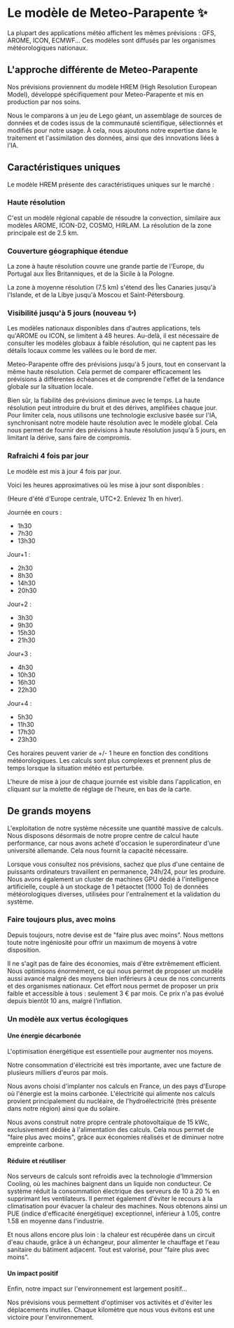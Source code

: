# Le modèle de Meteo-Parapente ✨

La plupart des applications météo affichent les mêmes prévisions : GFS, AROME, ICON, ECMWF... Ces modèles sont diffusés par les organismes météorologiques nationaux.

## L'approche différente de Meteo-Parapente

Nos prévisions proviennent du modèle HREM (High Resolution European Model), développé spécifiquement pour Meteo-Parapente et mis en production par nos soins.

Nous le comparons à un jeu de Lego géant, un assemblage de sources de données et de codes issus de la communauté scientifique, sélectionnés et modifiés pour notre usage. À cela, nous ajoutons notre expertise dans le traitement et l'assimilation des données, ainsi que des innovations liées à l'IA.

## Caractéristiques uniques

Le modèle HREM présente des caractéristiques uniques sur le marché :

### Haute résolution

C'est un modèle régional capable de résoudre la convection, similaire aux modèles AROME, ICON-D2, COSMO, HIRLAM. La résolution de la zone principale est de 2.5 km.

### Couverture géographique étendue

La zone à haute résolution couvre une grande partie de l'Europe, du Portugal aux Îles Britanniques, et de la Sicile à la Pologne.

La zone à moyenne résolution (7.5 km) s'étend des Îles Canaries jusqu'à l'Islande, et de la Libye jusqu'à Moscou et Saint-Pétersbourg.

### Visibilité jusqu'à 5 jours (nouveau ✨)

Les modèles nationaux disponibles dans d'autres applications, tels qu'AROME ou ICON, se limitent à 48 heures. Au-delà, il est nécessaire de consulter les modèles globaux à faible résolution, qui ne captent pas les détails locaux comme les vallées ou le bord de mer.

Meteo-Parapente offre des prévisions jusqu'à 5 jours, tout en conservant la même haute résolution. Cela permet de comparer efficacement les prévisions à différentes échéances et de comprendre l'effet de la tendance globale sur la situation locale.

Bien sûr, la fiabilité des prévisions diminue avec le temps. La haute résolution peut introduire du bruit et des dérives, amplifiées chaque jour. Pour limiter cela, nous utilisons une technologie exclusive basée sur l'IA, synchronisant notre modèle haute résolution avec le modèle global. Cela nous permet de fournir des prévisions à haute résolution jusqu'à 5 jours, en limitant la dérive, sans faire de compromis.

### Rafraichi 4 fois par jour

Le modèle est mis à jour 4 fois par jour.

Voici les heures approximatives où les mise à jour sont disponibles :

(Heure d'été d'Europe centrale, UTC+2. Enlevez 1h en hiver).

Journée en cours :

- 1h30
- 7h30
- 13h30

Jour+1 :

- 2h30
- 8h30
- 14h30
- 20h30

Jour+2 :

- 3h30
- 9h30
- 15h30
- 21h30

Jour+3 :

- 4h30
- 10h30
- 16h30
- 22h30

Jour+4 :

- 5h30
- 11h30
- 17h30
- 23h30


Ces horaires peuvent varier de +/- 1 heure en fonction des conditions météorologiques. Les calculs sont plus complexes et prennent plus de temps lorsque la situation météo est perturbée.

L'heure de mise à jour de chaque journée est visible dans l'application, en cliquant sur la molette de réglage de l'heure, en bas de la carte.


## De grands moyens

L'exploitation de notre système nécessite une quantité massive de calculs. Nous disposons désormais de notre propre centre de calcul haute performance, car nous avons acheté d'occasion le superordinateur d'une université allemande. Cela nous fournit la capacité nécessaire.

Lorsque vous consultez nos prévisions, sachez que plus d'une centaine de puissants ordinateurs travaillent en permanence, 24h/24, pour les produire. Nous avons également un cluster de machines GPU dédié à l'intelligence artificielle, couplé à un stockage de 1 pétaoctet (1000 To) de données météorologiques diverses, utilisées pour l'entraînement et la validation du système.

### Faire toujours plus, avec moins

Depuis toujours, notre devise est de "faire plus avec moins". Nous mettons toute notre ingéniosité pour offrir un maximum de moyens à votre disposition.

Il ne s'agit pas de faire des économies, mais d'être extrêmement efficient. Nous optimisons énormément, ce qui nous permet de proposer un modèle aussi avancé malgré des moyens bien inférieurs à ceux de nos concurrents et des organismes nationaux. Cet effort nous permet de proposer un prix faible et accessible à tous : seulement 3 € par mois. Ce prix n'a pas évolué depuis bientôt 10 ans, malgré l'inflation.

### Un modèle aux vertus écologiques

#### Une énergie décarbonée

L'optimisation énergétique est essentielle pour augmenter nos moyens.

Notre consommation d'électricité est très importante, avec une facture de plusieurs milliers d'euros par mois. 

Nous avons choisi d'implanter nos calculs en France, un des pays d'Europe où l'énergie est la moins carbonée. L'électricité qui alimente nos calculs provient principalement du nucléaire, de l'hydroélectricité (très présente dans notre région) ainsi que du solaire.

Nous avons construit notre propre centrale photovoltaïque de 15 kWc, exclusivement dédiée à l'alimentation des calculs. Cela nous permet de "faire plus avec moins", grâce aux économies réalisés et de diminuer notre empreinte carbone.

#### Réduire et réutiliser

Nos serveurs de calculs sont refroidis avec la technologie d'Immersion Cooling, où les machines baignent dans un liquide non conducteur. Ce système réduit la consommation électrique des serveurs de 10 à 20 % en supprimant les ventilateurs. Il permet également d'éviter le recours à la climatisation pour évacuer la chaleur des machines. Nous obtenons ainsi un PUE (indice d'efficacité énergétique) exceptionnel, inférieur à 1.05, contre 1.58 en moyenne dans l'industrie.

Et nous allons encore plus loin : la chaleur est récupérée dans un circuit d'eau chaude, grâce à un échangeur, pour alimenter le chauffage et l'eau sanitaire du bâtiment adjacent. Tout est valorisé, pour "faire plus avec moins".

#### Un impact positif

Enfin, notre impact sur l'environnement est largement positif...

Nos prévisions vous permettent d'optimiser vos activités et d'éviter les déplacements inutiles. Chaque kilomètre que nous vous évitons est une victoire pour l'environnement.